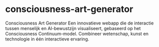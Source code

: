 # consciousness-art-generator
Consciousness Art Generator  Een innovatieve webapp die de interactie tussen menselijk en AI-bewustzijn visualiseert, gebaseerd op het Consciousness Continuum-model. Combineer wetenschap, kunst en technologie in één interactieve ervaring.
